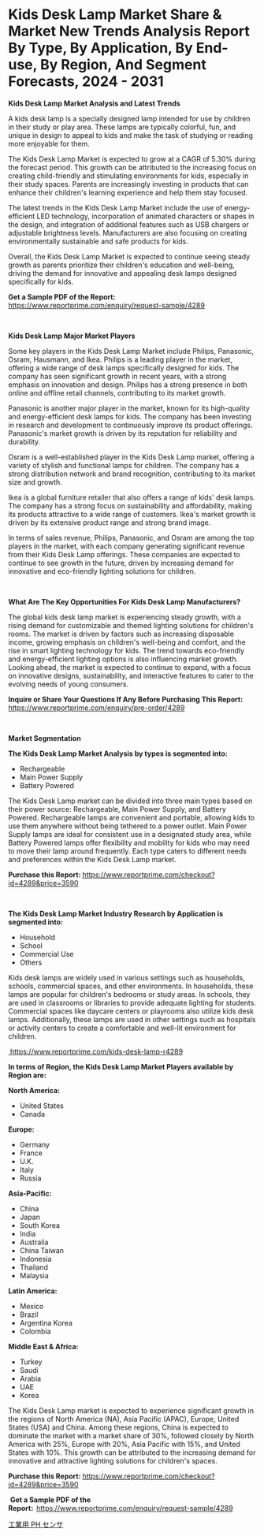 <p><h1>Kids Desk Lamp Market Share & Market New Trends Analysis Report By Type, By Application, By End-use, By Region, And Segment Forecasts, 2024 - 2031</h1></p><p><strong>Kids Desk Lamp Market Analysis and Latest Trends</strong></p>
<p><p>A kids desk lamp is a specially designed lamp intended for use by children in their study or play area. These lamps are typically colorful, fun, and unique in design to appeal to kids and make the task of studying or reading more enjoyable for them.</p><p>The Kids Desk Lamp Market is expected to grow at a CAGR of 5.30% during the forecast period. This growth can be attributed to the increasing focus on creating child-friendly and stimulating environments for kids, especially in their study spaces. Parents are increasingly investing in products that can enhance their children's learning experience and help them stay focused.</p><p>The latest trends in the Kids Desk Lamp Market include the use of energy-efficient LED technology, incorporation of animated characters or shapes in the design, and integration of additional features such as USB chargers or adjustable brightness levels. Manufacturers are also focusing on creating environmentally sustainable and safe products for kids.</p><p>Overall, the Kids Desk Lamp Market is expected to continue seeing steady growth as parents prioritize their children's education and well-being, driving the demand for innovative and appealing desk lamps designed specifically for kids.</p></p>
<p><strong>Get a Sample PDF of the Report:&nbsp;</strong> <a href="https://www.reportprime.com/enquiry/request-sample/4289">https://www.reportprime.com/enquiry/request-sample/4289</a></p>
<p>&nbsp;</p>
<p><strong>Kids Desk Lamp Major Market Players</strong></p>
<p><p>Some key players in the Kids Desk Lamp Market include Philips, Panasonic, Osram, Hausmann, and Ikea. Philips is a leading player in the market, offering a wide range of desk lamps specifically designed for kids. The company has seen significant growth in recent years, with a strong emphasis on innovation and design. Philips has a strong presence in both online and offline retail channels, contributing to its market growth.</p><p>Panasonic is another major player in the market, known for its high-quality and energy-efficient desk lamps for kids. The company has been investing in research and development to continuously improve its product offerings. Panasonic's market growth is driven by its reputation for reliability and durability.</p><p>Osram is a well-established player in the Kids Desk Lamp market, offering a variety of stylish and functional lamps for children. The company has a strong distribution network and brand recognition, contributing to its market size and growth.</p><p>Ikea is a global furniture retailer that also offers a range of kids' desk lamps. The company has a strong focus on sustainability and affordability, making its products attractive to a wide range of customers. Ikea's market growth is driven by its extensive product range and strong brand image.</p><p>In terms of sales revenue, Philips, Panasonic, and Osram are among the top players in the market, with each company generating significant revenue from their Kids Desk Lamp offerings. These companies are expected to continue to see growth in the future, driven by increasing demand for innovative and eco-friendly lighting solutions for children.</p></p>
<p>&nbsp;</p>
<p><strong>What Are The Key Opportunities For Kids Desk Lamp Manufacturers?</strong></p>
<p><p>The global kids desk lamp market is experiencing steady growth, with a rising demand for customizable and themed lighting solutions for children's rooms. The market is driven by factors such as increasing disposable income, growing emphasis on children's well-being and comfort, and the rise in smart lighting technology for kids. The trend towards eco-friendly and energy-efficient lighting options is also influencing market growth. Looking ahead, the market is expected to continue to expand, with a focus on innovative designs, sustainability, and interactive features to cater to the evolving needs of young consumers.</p></p>
<p><strong>Inquire or Share Your Questions If Any Before Purchasing This Report:</strong> <a href="https://www.reportprime.com/enquiry/pre-order/4289">https://www.reportprime.com/enquiry/pre-order/4289</a></p>
<p>&nbsp;</p>
<p><strong>Market Segmentation</strong></p>
<p><strong>The Kids Desk Lamp Market Analysis by types is segmented into:</strong></p>
<p><ul><li>Rechargeable</li><li>Main Power Supply</li><li>Battery Powered</li></ul></p>
<p><p>The Kids Desk Lamp market can be divided into three main types based on their power source: Rechargeable, Main Power Supply, and Battery Powered. Rechargeable lamps are convenient and portable, allowing kids to use them anywhere without being tethered to a power outlet. Main Power Supply lamps are ideal for consistent use in a designated study area, while Battery Powered lamps offer flexibility and mobility for kids who may need to move their lamp around frequently. Each type caters to different needs and preferences within the Kids Desk Lamp market.</p></p>
<p><strong>Purchase this Report:&nbsp;</strong><a href="https://www.reportprime.com/checkout?id=4289&price=3590">https://www.reportprime.com/checkout?id=4289&price=3590</a></p>
<p>&nbsp;</p>
<p><strong>The Kids Desk Lamp Market Industry Research by Application is segmented into:</strong></p>
<p><ul><li>Household</li><li>School</li><li>Commercial Use</li><li>Others</li></ul></p>
<p><p>Kids desk lamps are widely used in various settings such as households, schools, commercial spaces, and other environments. In households, these lamps are popular for children's bedrooms or study areas. In schools, they are used in classrooms or libraries to provide adequate lighting for students. Commercial spaces like daycare centers or playrooms also utilize kids desk lamps. Additionally, these lamps are used in other settings such as hospitals or activity centers to create a comfortable and well-lit environment for children.</p></p>
<p><a href="https://www.reportprime.com/kids-desk-lamp-r4289">&nbsp;https://www.reportprime.com/kids-desk-lamp-r4289</a></p>
<p><strong>In terms of Region, the Kids Desk Lamp Market Players available by Region are:</strong></p>
<p>
    <p> <strong> North America: </strong>
        <ul>
            <li>United States</li>
            <li>Canada</li>
        </ul>
        </p> 
    <p> <strong> Europe: </strong>
        <ul>
            <li>Germany</li>
            <li>France</li>
            <li>U.K.</li>
            <li>Italy</li>
            <li>Russia</li>
        </ul>
        </p> 
    <p> <strong> Asia-Pacific: </strong>
        <ul>
            <li>China</li>
            <li>Japan</li>
            <li>South Korea</li>
            <li>India</li>
            <li>Australia</li>
            <li>China Taiwan</li>
            <li>Indonesia</li>
            <li>Thailand</li>
            <li>Malaysia</li>
        </ul>
        </p> 
    <p> <strong> Latin America: </strong>
        <ul>
            <li>Mexico</li>
            <li>Brazil</li>
            <li>Argentina Korea</li>
            <li>Colombia</li>
        </ul>
        </p> 
    <p> <strong> Middle East & Africa: </strong>
        <ul>
            <li>Turkey</li>
            <li>Saudi</li>
            <li>Arabia</li>
            <li>UAE</li>
            <li>Korea</li>
        </ul>
    </p>
    </p>
<p><p>The Kids Desk Lamp market is expected to experience significant growth in the regions of North America (NA), Asia Pacific (APAC), Europe, United States (USA) and China. Among these regions, China is expected to dominate the market with a market share of 30%, followed closely by North America with 25%, Europe with 20%, Asia Pacific with 15%, and United States with 10%. This growth can be attributed to the increasing demand for innovative and attractive lighting solutions for children's spaces.</p></p>
<p><strong>Purchase this Report: </strong><a href="https://www.reportprime.com/checkout?id=4289&price=3590">https://www.reportprime.com/checkout?id=4289&price=3590</a></p>
<p>&nbsp;<strong>Get a Sample PDF of the Report:&nbsp;&nbsp;</strong><a href="https://www.reportprime.com/enquiry/request-sample/4289">https://www.reportprime.com/enquiry/request-sample/4289</a></p>
<p><strong></strong></p>
<p><p><a href="https://github.com/oqxogxyvqe90775/Market-Research-Report-List-2/blob/main/569592473511.md">工業用 PH センサ</a></p></p>